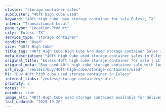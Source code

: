 ```yaml
---
cluster: "storage container sales"
subcluster: "40ft high cube used"
keyword: "40ft high cube used storage container for sale Euless, TX"
intent: "Transactional-Local"
page_type: "Location-Product"
city: "Euless, TX"
service_type: "storage container"
condition: "Used"
size: "40ft High Cube"
title_tag: "40ft High Cube High Cube Grd Used storage container Sales in Euless | LC Container"
meta_description: "40ft High Cube used storage container sales in Euless. High cube containers with extra height. Fast delivery, competitive pricing. Serving storage containers area. Quote ID: PHG. Call (214) 524-4168 for your free quote today."
original_title: "Euless 40ft high cube storage container for sale | LC"
original_meta: "Buy used 40ft high cube storage container sale with local delivery in Euless, TX. LC Container — local Since 2003. Request a fast quote today."
url_slug: "/euless/buy/40ft-high-cube/storage-containers/used"
h1: "Buy 40ft high cube used storage container in Euless"
internal_links: "/euless/storage-containers/sales"
priority: 3
notes: ""
noindex: true
image_alt: "40ft High Cube used storage container available for delivery in Euless"
last_updated: "2025-10-20"
---
```


<!-- TODO: Add unique city/inventory copy, images, and internal links here. -->
